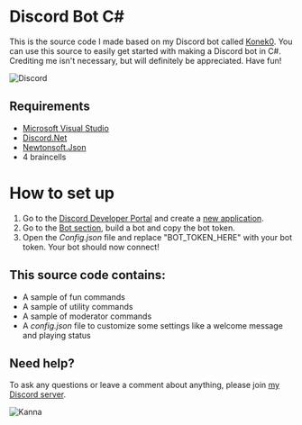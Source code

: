# Discord Bot C# 
This is the source code I made based on my Discord bot called [Konek0](https://discordapp.com/oauth2/authorize?client_id=604001646514667541&scope=bot&permissions=1543892215). You can use this source to easily get started with making a Discord bot in C#. Crediting me isn't necessary, but will definitely be appreciated. Have fun!  

![Discord](https://i.imgur.com/JpbYChQ.png)
## Requirements  
* [Microsoft Visual Studio](https://visualstudio.microsoft.com/downloads/)
* [Discord.Net](https://www.nuget.org/packages/Discord.Net/)
* [Newtonsoft.Json](https://www.nuget.org/packages/Newtonsoft.Json/)
* 4 braincells  

#  How to set up
1. Go to the [Discord Developer Portal](https://discordapp.com/developers/applications/) and create a [new application](https://i.imgur.com/LBK4wnz.png).  
2. Go to the [Bot section](https://i.imgur.com/VaaG2ST.png), build a bot and copy the bot token.  
3. Open the *Config.json* file and replace "BOT_TOKEN_HERE" with your bot token. Your bot should now connect!

##  This source code contains:  
* A sample of fun commands
* A sample of utility commands
* A sample of moderator commands
* A *config.json* file to customize some settings like a welcome message and playing status  

## Need help?  
To ask any questions or leave a comment about anything, please join [my Discord server](https://discord.gg/TtR32WT).  

![Kanna](https://media.giphy.com/media/cgEP4Iee5gvks/giphy.gif)
